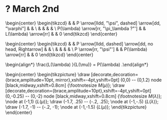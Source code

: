 # ? March 2nd

\begin{center}
\begin{tikzcd}
&  & P \arrow[lldd, "\psi", dashed] \arrow[dd, "\varphi"] &  &   \\
&  &                                                      &  &   \\
P(\lambda) \arrow[rr, "\pi_\lambda ?"'] &  & L(\lambda) \arrow[rr]                                &  & 0
\end{tikzcd}
\end{center}


\begin{center}
\begin{tikzcd}
&  & P \arrow[lldd, dashed] \arrow[dd, no head, Rightarrow] &  &   \\
&  &                                                        &  &   \\
P \arrow[rr, "\psi"'] &  & P(\lambda) \arrow[rr]                                  &  & 0
\end{tikzcd}
\end{center}

\begin{align*}
\frac{L(\lambda)  }{L(\mu)} = P(\lambda)
.\end{align*}

\begin{center}
\begin{tikzpicture}
\draw [decorate,decoration={brace,amplitude=10pt, mirror},xshift=-4pt,yshift=0pt] (0,0) -- (0,1.2) node [black,midway,xshift=0.8cm] {\footnotesize $M(\mu)$};
\draw [decorate,decoration={brace,amplitude=10pt},xshift=-4pt,yshift=0pt] (0,-0.25) -- (0,-2) node [black,midway,xshift=0.8cm] {\footnotesize $M(\lambda)$};
\node at (-1,1) {$L(\mu)$};
\draw (-1.7, .25) -- (-.2, .25);
\node at (-1,-.5) {$L(\lambda)$};
\draw (-1.7, -1) -- (-.2, -1);
\node at (-1,-1.5) {$L(\mu)$};
\end{tikzpicture}
\end{center}

